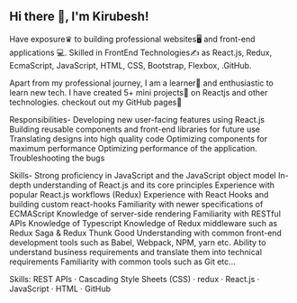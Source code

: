 ## Hi there 👋, I'm Kirubesh!

Have exposure♛ to building professional websites🖥 and front-end applications 💻.  Skilled in FrontEnd Technologies✍️ as React.js, Redux, EcmaScript, JavaScript, HTML, CSS, Bootstrap, Flexbox, .GitHub.

Apart from my professional journey, I am a learner📝 and enthusiastic to learn new tech. I have created 5+ mini projects💼 on Reactjs and other technologies. checkout out my GitHub pages📒

Responsibilities- Developing new user-facing features using React.js Building reusable components and front-end libraries for future use Translating designs into high quality code Optimizing components for maximum performance Optimizing performance of the application. Troubleshooting the bugs

Skills- Strong proficiency in JavaScript and the JavaScript object model In-depth understanding of React.js and its core principles Experience with popular React.js workflows (Redux) Experience with React Hooks and building custom react-hooks Familiarity with newer specifications of ECMAScript Knowledge of server-side rendering Familiarity with RESTful APIs Knowledge of Typescript Knowledge of Redux middleware such as Redux Saga & Redux Thunk Good Understanding with common front-end development tools such as Babel, Webpack, NPM, yarn etc. Ability to understand business requirements and translate them into technical requirements Familiarity with common tools such as Git etc...

Skills: REST APIs · Cascading Style Sheets (CSS) · redux · React.js · JavaScript · HTML · GitHub
